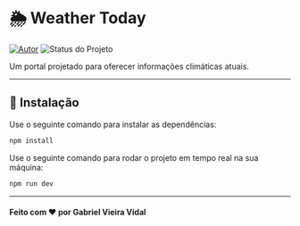 # 🌦️ Weather Today

[![Autor](https://img.shields.io/badge/Autor-Gabriel%20Vieira%20Vidal-blue)](https://www.linkedin.com/in/gabrielvvidal/)
![Status do Projeto](https://img.shields.io/badge/Status-Concluído-brightgreen)

Um portal projetado para oferecer informações climáticas atuais.

---

## 🔧 Instalação
Use o seguinte comando para instalar as dependências:

```bash
npm install
```
Use o seguinte comando para rodar o projeto em tempo real na sua máquina:

```bash
npm run dev
```

---

#### Feito com ❤️ por Gabriel Vieira Vidal
